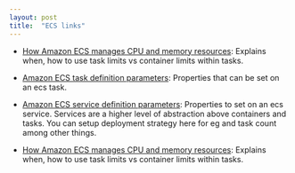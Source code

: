 ```yaml
---
layout: post
title:  "ECS links"
---
```


* [How Amazon ECS manages CPU and memory resources](https://aws.amazon.com/blogs/containers/how-amazon-ecs-manages-cpu-and-memory-resources/): Explains when, how to use task limits vs container limits within tasks.

* [Amazon ECS task definition parameters](https://docs.aws.amazon.com/AmazonECS/latest/developerguide/task_definition_parameters.html): Properties that can be set on an ecs task.

* [Amazon ECS service definition parameters](https://docs.aws.amazon.com/AmazonECS/latest/developerguide/service_definition_parameters.html): Properties to set on an ecs service. Services are a higher level of abstraction above containers and tasks. You can setup deployment strategy here for eg and task count among other things.

* [How Amazon ECS manages CPU and memory resources](https://aws.amazon.com/blogs/containers/how-amazon-ecs-manages-cpu-and-memory-resources/): Explains when, how to use task limits vs container limits within tasks.